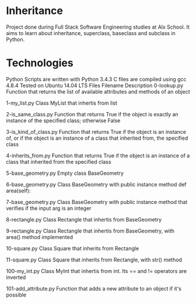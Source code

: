 # Inheritance
Project done during Full Stack Software Engineering studies at Alx School. It aims to learn about inheritance, superclass, baseclass and subclass in Python.

# Technologies
Python Scripts are written with Python 3.4.3
C files are compiled using gcc 4.8.4
Tested on Ubuntu 14.04 LTS
Files
Filename	Description
0-lookup.py	Function that returns the list of available attributes and methods of an object

1-my_list.py	Class MyList that inhertis from list

2-is_same_class.py	Function that returns True if the object is exactly an instance of the specified class; otherwise False

3-is_kind_of_class.py	Function that returns True if the object is an instance of, or if the object is an instance of a class that inherited from, the specified class

4-inherits_from.py	Function that returns True if the object is an instance of a class that inherited from the specified class

5-base_geometry.py	Empty class BaseGeometry

6-base_geometry.py	Class BaseGeometry with public instance method def area(self):

7-base_geometry.py	Class BaseGeometry with public instance method that verifies if the input arg is an integer

8-rectangle.py	Class Rectangle that inhertis from BaseGeometry

9-rectangle.py	Class Rectangle that inhertis from BaseGeometry, with area() method implemented

10-square.py	Class Square that inherits from Rectangle

11-square.py	Class Square that inherits from Rectangle, with str() method

100-my_int.py	Class MyInt that inhertis from int. Its == and != operators are inverted

101-add_attribute.py	Function that adds a new attribute to an object if it's possible
